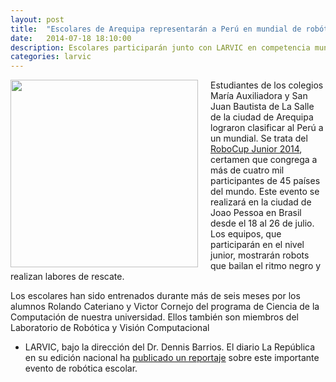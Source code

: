 ```yaml
---
layout: post
title:  "Escolares de Arequipa representarán a Perú en mundial de robótica"
date:   2014-07-18 18:10:00
description: Escolares participarán junto con LARVIC en competencia mundial en Brasil.
categories: larvic
---
```


<img src="http://cdn.larepublica.pe/sites/default/files/imagecache/img_noticia_640x384/imagen/2014/07/17/imagen-mundial-de-robotica-5.jpg" width="300" style="float:left; margin-right: 20px;">

Estudiantes de los colegios María Auxiliadora y San Juan Bautista de La Salle
de la ciudad de Arequipa lograron clasificar al Perú a un mundial.
Se trata del [RoboCup Junior 2014][robocup-2014], certamen que congrega a
más de cuatro mil participantes de 45 países del mundo. Este evento se realizará 
en la ciudad de Joao Pessoa en Brasil desde el 18 al 26 de julio. Los 
equipos, que participarán en el nivel junior, mostrarán robots que bailan el ritmo
negro y realizan labores de rescate.

Los escolares han sido entrenados durante más de seis meses por los alumnos
Rolando Cateriano y Victor Cornejo del programa de Ciencia de la Computación de nuestra
universidad. Ellos también son miembros del Laboratorio de Robótica y Visión Computacional
- LARVIC, bajo la dirección del Dr. Dennis Barrios. El diario La República
en su edición nacional ha [publicado un reportaje][larepublica-reportaje] sobre este importante
evento de robótica escolar.

[larepublica-reportaje]: http://www.larepublica.pe/17-07-2014/escolares-arequipenos-representaran-a-peru-en-mundial-de-robotica
[robocup-2014]: http://www.robocup2014.org
[foto-equipos]: http://cdn.larepublica.pe/sites/default/files/imagecache/img_noticia_640x384/imagen/2014/07/17/imagen-mundial-de-robotica-5.jpg
